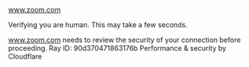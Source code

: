 www.zoom.com

Verifying you are human. This may take a few seconds.

www.zoom.com needs to review the security of your connection before proceeding.
Ray ID: 90d370471863176b
Performance & security by Cloudflare